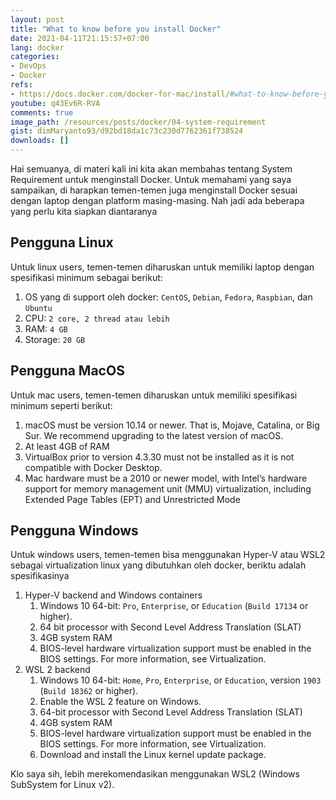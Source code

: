 ```yaml
---
layout: post
title: "What to know before you install Docker"
date: 2021-04-11T21:15:57+07:00
lang: docker
categories:
- DevOps
- Docker
refs: 
- https://docs.docker.com/docker-for-mac/install/#what-to-know-before-you-install
youtube: q43Ev6R-RVA
comments: true
image_path: /resources/posts/docker/04-system-requirement
gist: dimMaryanto93/d92bd18da1c73c230d7762361f738524
downloads: []
---
```


Hai semuanya, di materi kali ini kita akan membahas tentang System Requirement untuk menginstall Docker. Untuk memahami yang saya sampaikan, di harapkan temen-temen juga menginstall Docker sesuai dengan laptop dengan platform masing-masing. Nah jadi ada beberapa yang perlu kita siapkan diantaranya

## Pengguna Linux

Untuk linux users, temen-temen diharuskan untuk memiliki laptop dengan spesifikasi minimum sebagai berikut:

1. OS yang di support oleh docker: `CentOS`, `Debian`, `Fedora`, `Raspbian`, dan `Ubuntu`
2. CPU: `2 core, 2 thread atau lebih`
3. RAM: `4 GB`
4. Storage: `20 GB`

## Pengguna MacOS

Untuk mac users, temen-temen diharuskan untuk memiliki spesifikasi minimum seperti berikut:

1. macOS must be version 10.14 or newer. That is, Mojave, Catalina, or Big Sur. We recommend upgrading to the latest version of macOS.
2. At least 4GB of RAM
3. VirtualBox prior to version 4.3.30 must not be installed as it is not compatible with Docker Desktop.
4. Mac hardware must be a 2010 or newer model, with Intel’s hardware support for memory management unit (MMU) virtualization, including Extended Page Tables (EPT) and Unrestricted Mode

## Pengguna Windows

Untuk windows users, temen-temen bisa menggunakan Hyper-V atau WSL2 sebagai virtualization linux yang dibutuhkan oleh docker, beriktu adalah spesifikasinya

1. Hyper-V backend and Windows containers
    1. Windows 10 64-bit: `Pro`, `Enterprise`, or `Education` (`Build 17134` or higher).
    2. 64 bit processor with Second Level Address Translation (SLAT)
    3. 4GB system RAM
    4. BIOS-level hardware virtualization support must be enabled in the BIOS settings. For more information, see Virtualization.
2. WSL 2 backend
    1. Windows 10 64-bit: `Home`, `Pro`, `Enterprise`, or `Education`, version `1903` (`Build 18362` or higher).
    2. Enable the WSL 2 feature on Windows.
    3. 64-bit processor with Second Level Address Translation (SLAT)
    4. 4GB system RAM
    5. BIOS-level hardware virtualization support must be enabled in the BIOS settings. For more information, see Virtualization.
    6. Download and install the Linux kernel update package.

Klo saya sih, lebih merekomendasikan menggunakan WSL2 (Windows SubSystem for Linux v2).